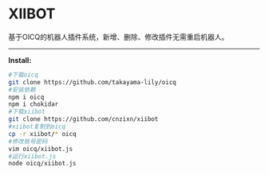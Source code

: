 # XIIBOT

基于OICQ的机器人插件系统，新增、删除、修改插件无需重启机器人。

----

**Install:**

```bash
#下载oicq
git clone https://github.com/takayama-lily/oicq
#安装依赖
npm i oicq
npm i chokidar
#下载xiibot
git clone https://github.com/cnzixn/xiibot
#xiibot复制到oicq
cp -r xiibot/* oicq
#修改账号密码
vim oicq/xiibot.js
#运行xiibot.js
node oicq/xiibot.js
```

